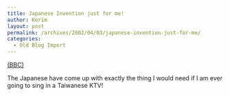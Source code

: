 ```yaml
---
title: Japanese Invention just for me!
author: Kerim
layout: post
permalink: /archives/2002/04/03/japanese-invention-just-for-me/
categories:
  - Old Blog Import
---
```

<a href="http://news.bbc.co.uk/hi/english/world/asia-pacific/newsid_1909000/1909018.stm" onclick="_gaq.push(['_trackEvent', 'outbound-article', 'http://news.bbc.co.uk/hi/english/world/asia-pacific/newsid_1909000/1909018.stm', '(BBC)']);" >(BBC)</a>

The Japanese have come up with exactly the thing I would need if I am ever going to sing in a Taiwanese KTV!

